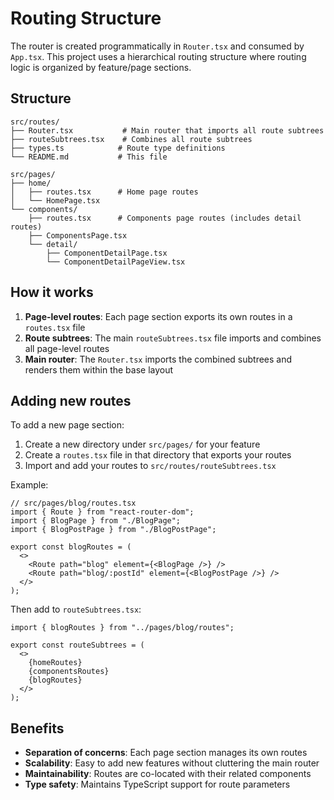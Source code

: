 # Routing Structure
The router is created programmatically in `Router.tsx` and consumed by `App.tsx`.
This project uses a hierarchical routing structure where routing logic is organized by feature/page sections.

## Structure

```
src/routes/
├── Router.tsx           # Main router that imports all route subtrees
├── routeSubtrees.tsx    # Combines all route subtrees
├── types.ts            # Route type definitions
└── README.md           # This file

src/pages/
├── home/
│   ├── routes.tsx      # Home page routes
│   └── HomePage.tsx
└── components/
    ├── routes.tsx      # Components page routes (includes detail routes)
    ├── ComponentsPage.tsx
    └── detail/
        ├── ComponentDetailPage.tsx
        └── ComponentDetailPageView.tsx
```

## How it works

1. **Page-level routes**: Each page section exports its own routes in a `routes.tsx` file
2. **Route subtrees**: The main `routeSubtrees.tsx` file imports and combines all page-level routes
3. **Main router**: The `Router.tsx` imports the combined subtrees and renders them within the base layout

## Adding new routes

To add a new page section:

1. Create a new directory under `src/pages/` for your feature
2. Create a `routes.tsx` file in that directory that exports your routes
3. Import and add your routes to `src/routes/routeSubtrees.tsx`

Example:

```tsx
// src/pages/blog/routes.tsx
import { Route } from "react-router-dom";
import { BlogPage } from "./BlogPage";
import { BlogPostPage } from "./BlogPostPage";

export const blogRoutes = (
  <>
    <Route path="blog" element={<BlogPage />} />
    <Route path="blog/:postId" element={<BlogPostPage />} />
  </>
);
```

Then add to `routeSubtrees.tsx`:

```tsx
import { blogRoutes } from "../pages/blog/routes";

export const routeSubtrees = (
  <>
    {homeRoutes}
    {componentsRoutes}
    {blogRoutes}
  </>
);
```

## Benefits

- **Separation of concerns**: Each page section manages its own routes
- **Scalability**: Easy to add new features without cluttering the main router
- **Maintainability**: Routes are co-located with their related components
- **Type safety**: Maintains TypeScript support for route parameters
